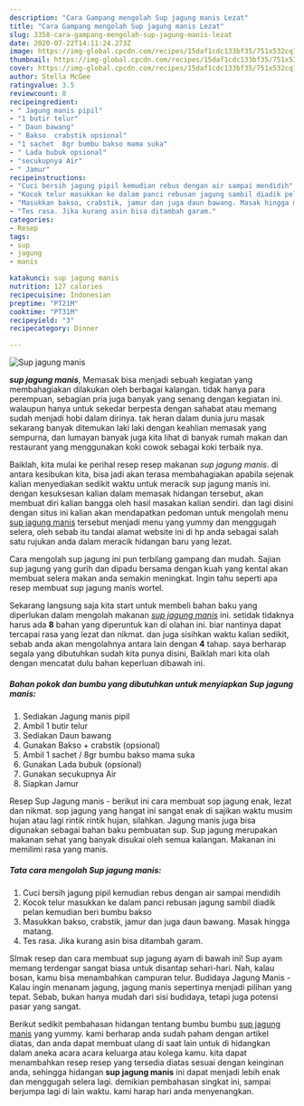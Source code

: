 ```yaml
---
description: "Cara Gampang mengolah Sup jagung manis Lezat"
title: "Cara Gampang mengolah Sup jagung manis Lezat"
slug: 3358-cara-gampang-mengolah-sup-jagung-manis-lezat
date: 2020-07-22T14:11:24.273Z
image: https://img-global.cpcdn.com/recipes/15daf1cdc133bf35/751x532cq70/sup-jagung-manis-foto-resep-utama.jpg
thumbnail: https://img-global.cpcdn.com/recipes/15daf1cdc133bf35/751x532cq70/sup-jagung-manis-foto-resep-utama.jpg
cover: https://img-global.cpcdn.com/recipes/15daf1cdc133bf35/751x532cq70/sup-jagung-manis-foto-resep-utama.jpg
author: Stella McGee
ratingvalue: 3.5
reviewcount: 8
recipeingredient:
- " Jagung manis pipil"
- "1 butir telur"
- " Daun bawang"
- " Bakso  crabstik opsional"
- "1 sachet  8gr bumbu bakso mama suka"
- " Lada bubuk opsional"
- "secukupnya Air"
- " Jamur"
recipeinstructions:
- "Cuci bersih jagung pipil kemudian rebus dengan air sampai mendidih"
- "Kocok telur masukkan ke dalam panci rebusan jagung sambil diadik pelan kemudian beri bumbu bakso"
- "Masukkan bakso, crabstik, jamur dan juga daun bawang. Masak hingga matang."
- "Tes rasa. Jika kurang asin bisa ditambah garam."
categories:
- Resep
tags:
- sup
- jagung
- manis

katakunci: sup jagung manis 
nutrition: 127 calories
recipecuisine: Indonesian
preptime: "PT21M"
cooktime: "PT31M"
recipeyield: "3"
recipecategory: Dinner

---
```



![Sup jagung manis](https://img-global.cpcdn.com/recipes/15daf1cdc133bf35/751x532cq70/sup-jagung-manis-foto-resep-utama.jpg)

<b><i>sup jagung manis</i></b>, Memasak bisa menjadi sebuah kegiatan yang membahagiakan dilakukan oleh berbagai kalangan. tidak hanya para perempuan, sebagian pria juga banyak yang senang dengan kegiatan ini. walaupun hanya untuk sekedar berpesta dengan sahabat atau memang sudah menjadi hobi dalam dirinya. tak heran dalam dunia juru masak sekarang banyak ditemukan laki laki dengan keahlian memasak yang sempurna, dan lumayan banyak juga kita lihat di banyak rumah makan dan restaurant yang menggunakan koki cowok sebagai koki terbaik nya.

Baiklah, kita mulai ke perihal resep resep makanan <i>sup jagung manis</i>. di antara kesibukan kita, bisa jadi akan terasa membahagiakan apabila sejenak kalian menyediakan sedikit waktu untuk meracik sup jagung manis ini. dengan kesuksesan kalian dalam memasak hidangan tersebut, akan membuat diri kalian bangga oleh hasil masakan kalian sendiri. dan lagi disini dengan situs ini kalian akan mendapatkan pedoman untuk mengolah menu <u>sup jagung manis</u> tersebut menjadi menu yang yummy dan menggugah selera, oleh sebab itu tandai alamat website ini di hp anda sebagai salah satu rujukan anda dalam meracik hidangan baru yang lezat.

Cara mengolah sup jagung ini pun terbilang gampang dan mudah. Sajian sup jagung yang gurih dan dipadu bersama dengan kuah yang kental akan membuat selera makan anda semakin meningkat. Ingin tahu seperti apa resep membuat sup jagung manis wortel.


Sekarang langsung saja kita start untuk membeli bahan baku yang diperlukan dalam mengolah makanan <u><i>sup jagung manis</i></u> ini. setidak tidaknya harus ada <b>8</b> bahan yang diperuntuk kan di olahan ini. biar nantinya dapat tercapai rasa yang lezat dan nikmat. dan juga sisihkan waktu kalian sedikit, sebab anda akan mengolahnya antara lain dengan <b>4</b> tahap. saya berharap segala yang dibutuhkan sudah kita punya disini, Baiklah mari kita olah dengan mencatat dulu bahan keperluan dibawah ini.

<!--inarticleads1-->

##### Bahan pokok dan bumbu yang dibutuhkan untuk menyiapkan Sup jagung manis:

1. Sediakan  Jagung manis pipil
1. Ambil 1 butir telur
1. Sediakan  Daun bawang
1. Gunakan  Bakso + crabstik (opsional)
1. Ambil 1 sachet / 8gr bumbu bakso mama suka
1. Gunakan  Lada bubuk (opsional)
1. Gunakan secukupnya Air
1. Siapkan  Jamur


Resep Sup Jagung manis - berikut ini cara membuat sop jagung enak, lezat dan nikmat. sop jagung yang hangat ini sangat enak di sajikan waktu musim hujan atau lagi rintik rintik hujan, silahkan. Jagung manis juga bisa digunakan sebagai bahan baku pembuatan sup. Sup jagung merupakan makanan sehat yang banyak disukai oleh semua kalangan. Makanan ini memilimi rasa yang manis. 

<!--inarticleads2-->

##### Tata cara mengolah Sup jagung manis:

1. Cuci bersih jagung pipil kemudian rebus dengan air sampai mendidih
1. Kocok telur masukkan ke dalam panci rebusan jagung sambil diadik pelan kemudian beri bumbu bakso
1. Masukkan bakso, crabstik, jamur dan juga daun bawang. Masak hingga matang.
1. Tes rasa. Jika kurang asin bisa ditambah garam.


SImak resep dan cara membuat sup jagung ayam di bawah ini! Sup ayam memang terdengar sangat biasa untuk disantap sehari-hari. Nah, kalau bosan, kamu bisa menambahkan campuran telur. Budidaya Jagung Manis - Kalau ingin menanam jagung, jagung manis sepertinya menjadi pilihan yang tepat. Sebab, bukan hanya mudah dari sisi budidaya, tetapi juga potensi pasar yang sangat. 

Berikut sedikit pembahasan hidangan tentang bumbu bumbu <u>sup jagung manis</u> yang yummy. kami berharap anda sudah paham dengan artikel diatas, dan anda dapat membuat ulang di saat lain untuk di hidangkan dalam aneka acara acara keluarga atau kolega kamu. kita dapat menambahkan resep resep yang tersedia diatas sesuai dengan keinginan anda, sehingga hidangan <b>sup jagung manis</b> ini dapat menjadi lebih enak dan menggugah selera lagi. demikian pembahasan singkat ini, sampai berjumpa lagi di lain waktu. kami harap hari anda menyenangkan.
